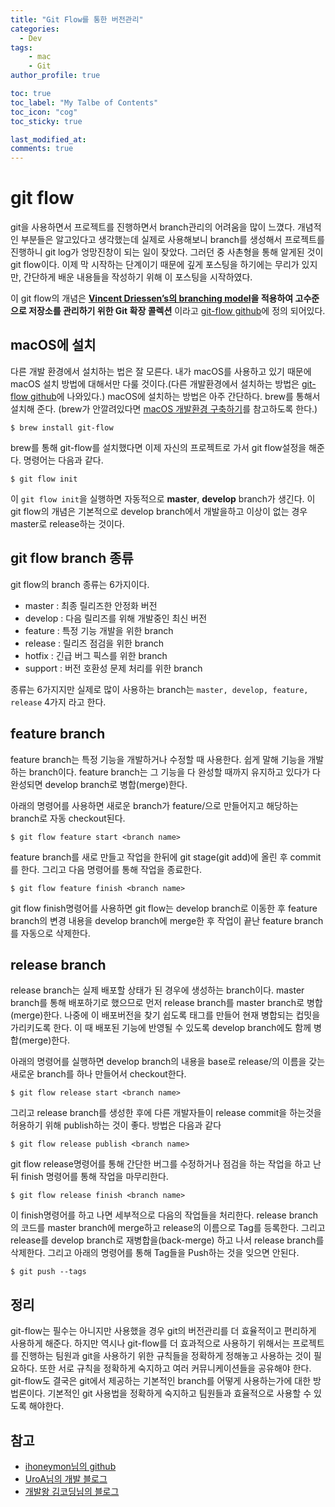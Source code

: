 ```yaml
---
title: "Git Flow를 통한 버전관리"
categories: 
  - Dev
tags:
    - mac
    - Git
author_profile: true

toc: true
toc_label: "My Talbe of Contents"
toc_icon: "cog"
toc_sticky: true

last_modified_at:
comments: true
---
```


# git flow

git을 사용하면서 프로젝트를 진행하면서 branch관리의 어려움을 많이 느꼈다. 개념적인 부분들은 알고있다고 생각했는데 실제로 사용해보니 branch를 생성해서 프로젝트를 진행하니 git log가 엉망진창이 되는 일이 잦았다. 그러던 중 사촌형을 통해 알게된 것이 git flow이다. 이제 막 시작하는 단계이기 때문에 깊게 포스팅을 하기에는 무리가 있지만, 간단하게 배운 내용들을 작성하기 위해 이 포스팅을 시작하였다. 

이 git flow의 개념은 __[Vincent Driessen’s의 branching model](https://nvie.com/posts/a-successful-git-branching-model/)을 적용하여 고수준으로 저장소를 관리하기 위한 Git 확장 콜렉션__ 이라고 [git-flow github](https://github.com/nvie/gitflow)에 정의 되어있다. 


## macOS에 설치 

다른 개발 환경에서 설치하는 법은 잘 모른다. 내가 macOS를 사용하고 있기 때문에 macOS 설치 방법에 대해서만 다룰 것이다.(다른 개발환경에서 설치하는 방법은 [git-flow github](https://github.com/nvie/gitflow)에 나와있다.) macOS에 설치하는 방법은 아주 간단하다. brew를 통해서 설치해 준다. (brew가 안깔려있다면 [macOS 개발환경 구축하기](https://mongkyo.github.io/dev/macOS-%EA%B0%9C%EB%B0%9C%ED%99%98%EA%B2%BD-%EA%B5%AC%EC%B6%95%ED%95%98%EA%B8%B0/)를 참고하도록 한다.)

```
$ brew install git-flow
```
brew를 통해 git-flow를 설치했다면 이제 자신의 프로젝트로 가서 git flow설정을 해준다. 명령어는 다음과 같다. 

```
$ git flow init
```
이 `git flow init`을 실행하면 자동적으로 __master__, __develop__ branch가 생긴다. 이 git flow의 개념은 기본적으로 develop branch에서 개발을하고 이상이 없는 경우 master로 release하는 것이다. 

## git flow branch 종류

git flow의 branch 종류는 6가지이다.

- master : 최종 릴리즈한 안정화 버전
- develop : 다음 릴리즈를 위해 개발중인 최신 버전
- feature : 특정 기능 개발을 위한 branch
- release : 릴리즈 점검을 위한 branch
- hotfix : 긴급 버그 픽스를 위한 branch
- support : 버전 호환성 문제 처리를 위한 branch

종류는 6가지지만 실제로 많이 사용하는 branch는 `master, develop, feature, release` 4가지 라고 한다. 

## feature branch

feature branch는 특정 기능을 개발하거나 수정할 때 사용한다. 쉽게 말해 기능을 개발하는 branch이다. feature branch는 그 기능을 다 완성할 때까지 유지하고 있다가 다 완성되면 develop branch로 병합(merge)한다. 

아래의 명령어를 사용하면 새로운 branch가 feature/<branch name>으로 만들어지고 해당하는 branch로 자동 checkout된다.

```
$ git flow feature start <branch name>
```

feature branch를 새로 만들고 작업을 한뒤에 git stage(git add)에 올린 후 commit를 한다. 그리고 다음 명령어를 통해 작업을 종료한다. 

```
$ git flow feature finish <branch name>
```
git flow finish명령어를 사용하면 git flow는 develop branch로 이동한 후 feature branch의 변경 내용을 develop branch에 merge한 후 작업이 끝난 feature branch를 자동으로 삭제한다. 


## release branch 

release branch는 실제 배포할 상태가 된 경우에 생성하는 branch이다. master branch를 통해 배포하기로 했으므로 먼저 release branch를 master branch로 병합(merge)한다. 나중에 이 배포버전을 찾기 쉽도록 태그를 만들어 현재 병합되는 컵밋을 가리키도록 한다. 이 때 배포된 기능에 반영될 수 있도록 develop branch에도 함께 병합(merge)한다.

아래의 명령어를 실행하면 develop branch의 내용을 base로 release/<branch name>의 이름을 갖는 새로운 branch를 하나 만들어서 checkout한다. 

```
$ git flow release start <branch name>
```
그리고 release branch를 생성한 후에 다른 개발자들이 release commit을 하는것을 허용하기 위해 publish하는 것이 좋다. 방법은 다음과 같다

```
$ git flow release publish <branch name>
```


git flow release명령어를 통해 간단한 버그를 수정하거나 점검을 하는 작업을 하고 난 뒤 finish 명령어를 통해 작업을 마무리한다. 

```
$ git flow release finish <branch name>
```

이 finish명령어를 하고 나면 세부적으로 다음의 작업들을 처리한다. release branch의 코드를 master branch에 merge하고 release의 이름으로 Tag를 등록한다. 그리고 release를 develop branch로 재병합을(back-merge) 하고 나서 release branch를 삭제한다. 그리고 아래의 명령어를 통해 Tag들을 Push하는 것을 잊으면 안된다. 

```
$ git push --tags
```


## 정리

git-flow는 필수는 아니지만 사용했을 경우 git의 버전관리를 더 효율적이고 편리하게 사용하게 해준다. 하지만 역시나 git-flow를 더 효과적으로 사용하기 위해서는 프로젝트를 진행하는 팀원과 git을 사용하기 위한 규칙들을 정확하게 정해놓고 사용하는 것이 필요하다. 또한 서로 규칙을 정확하게 숙지하고 여러 커뮤니케이션들을 공유해야 한다. git-flow도 결국은 git에서 제공하는 기본적인 branch를 어떻게 사용하는가에 대한 방법론이다. 기본적인 git 사용법을 정확하게 숙지하고 팀원들과 효율적으로 사용할 수 있도록 해야한다. 


## 참고

- [ihoneymon님의 github](https://gist.github.com/ihoneymon/a28138ee5309c73e94f9)
- [UroA님의 개발 블로그](http://uroa.tistory.com/106)
- [개발왕 김코딩님의 블로그](http://huns.me/development/1131)
